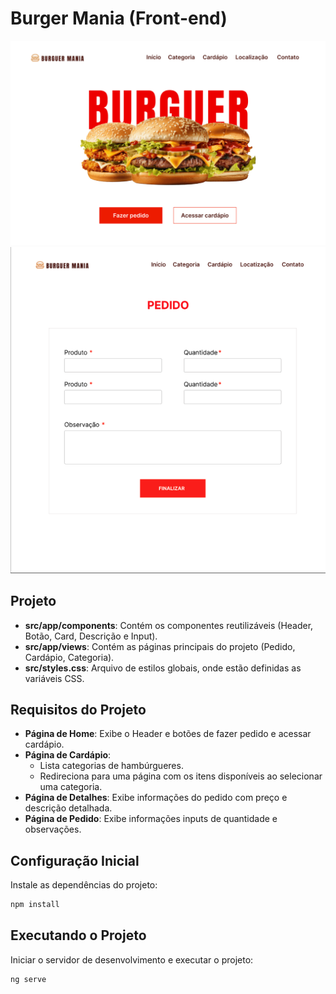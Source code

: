 # Burger Mania (Front-end)

![](public/principal.png)
![](public/pedido.png)

## Projeto

- **src/app/components**: Contém os componentes reutilizáveis (Header, Botão, Card, Descrição e Input).
- **src/app/views**: Contém as páginas principais do projeto (Pedido, Cardápio, Categoria).
- **src/styles.css**: Arquivo de estilos globais, onde estão definidas as variáveis CSS.

## Requisitos do Projeto

- **Página de Home**: Exibe o Header e botões de fazer pedido e acessar cardápio.
- **Página de Cardápio**:
  - Lista categorias de hambúrgueres.
  - Redireciona para uma página com os itens disponíveis ao selecionar uma categoria.
- **Página de Detalhes**: Exibe informações do pedido com preço e descrição detalhada.
- **Página de Pedido**: Exibe informações inputs de quantidade e observações.

## Configuração Inicial

Instale as dependências do projeto:
   
   ```bash
   npm install
   ```
## Executando o Projeto

Iniciar o servidor de desenvolvimento e executar o projeto:

```bash
ng serve
```